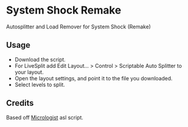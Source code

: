 # System Shock Remake
Autosplitter and Load Remover for System Shock (Remake)

## Usage
* Download the script.
* For LiveSplit add Edit Layout... > Control > Scriptable Auto Splitter to your layout.
* Open the layout settings, and point it to the file you downloaded.
* Select levels to split.

## Credits
Based off [Micrologist](https://www.twitch.tv/micrologist) asl script.
